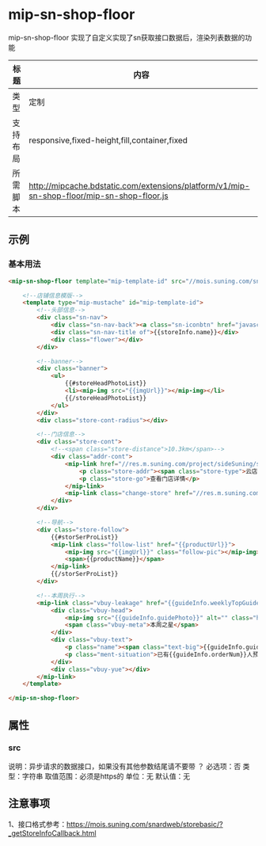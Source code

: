# mip-sn-shop-floor

mip-sn-shop-floor 实现了自定义实现了sn获取接口数据后，渲染列表数据的功能

标题|内容
----|----
类型|定制
支持布局|responsive,fixed-height,fill,container,fixed
所需脚本|http://mipcache.bdstatic.com/extensions/platform/v1/mip-sn-shop-floor/mip-sn-shop-floor.js

## 示例

### 基本用法

```html
<mip-sn-shop-floor template="mip-template-id" src="//mois.suning.com/snardweb/storebasic/?_getStoreInfoCallback.html">

    <!--店铺信息模版-->
    <template type="mip-mustache" id="mip-template-id">
        <!--头部信息-->
        <div class="sn-nav">
            <div class="sn-nav-back"><a class="sn-iconbtn" href="javascript:window.history.go(-1);" target="_blank">返回</a></div>
            <div class="sn-nav-title of">{{storeInfo.name}}</div>
            <div class="flower"></div>
        </div>

        <!--banner-->
        <div class="banner">
            <ul>
                {{#storeHeadPhotoList}}
                <li><mip-img src="{{imgUrl}}"></mip-img></li>
                {{/storeHeadPhotoList}}
            </ul>
        </div>
        <div class="store-cont-radius"></div>

        <!--门店信息-->
        <div class="store-cont">
            <!--<span class="store-distance">10.3km</span>-->
            <div class="addr-cont">
                <mip-link href="//res.m.suning.com/project/sideSuning/store-address.html?storeId={{storeInfo.storeId}}" class="details-store">
                    <p class="store-addr"><span class="store-type">云店</span>{{storeInfo.name}}</p>
                    <p class="store-go">查看门店详情</p>
                </mip-link>
                <mip-link class="change-store" href="//res.m.suning.com/project/sideSuning/default-index.html?cityId=9173">切换门店</mip-link>
            </div>
        </div>

        <!--导航-->
        <div class="store-follow">
            {{#storSerProList}}
            <mip-link class="follow-list" href="{{productUrl}}">
                <mip-img src="{{imgUrl}}" class="follow-pic"></mip-img>
                <span>{{productName}}</span>
            </mip-link>
            {{/storSerProList}}
        </div>

        <!--本周执行-->
        <mip-link class="vbuy-leakage" href="{{guideInfo.weeklyTopGuiderUrl}}">
            <div class="vbuy-head">
                <mip-img src="{{guideInfo.guidePhoto}}" alt="" class="head-guide"></mip-img>
                <span class="vbuy-meta">本周之星</span>
            </div>
            <div class="vbuy-text">
                <p class="name"><span class="text-big">{{guideInfo.guideName}}</span>一对一全程导购</p>
                <p class="ment-situation">已有{{guideInfo.orderNum}}人预约TA</p>
            </div>
            <div class="vbuy-yue"></div>
        </mip-link>
    </template>

</mip-sn-shop-floor>
```


## 属性

### src

说明：异步请求的数据接口，如果没有其他参数结尾请不要带 ？
必选项：否
类型：字符串
取值范围：必须是https的
单位：无
默认值：无

## 注意事项  

1、接口格式参考：https://mois.suning.com/snardweb/storebasic/?_getStoreInfoCallback.html
